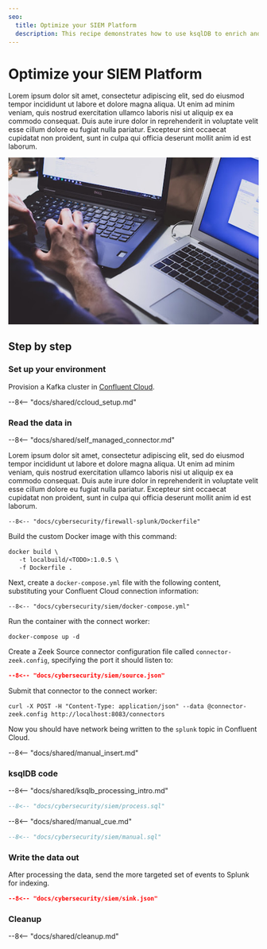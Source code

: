 ```yaml
---
seo:
  title: Optimize your SIEM Platform 
  description: This recipe demonstrates how to use ksqlDB to enrich and process security event data from SIEM platforms 
---
```


# Optimize your SIEM Platform

Lorem ipsum dolor sit amet, consectetur adipiscing elit, sed do eiusmod tempor incididunt ut labore et dolore magna aliqua. Ut enim ad minim veniam, quis nostrud exercitation ullamco laboris nisi ut aliquip ex ea commodo consequat. Duis aute irure dolor in reprehenderit in voluptate velit esse cillum dolore eu fugiat nulla pariatur. Excepteur sint occaecat cupidatat non proident, sunt in culpa qui officia deserunt mollit anim id est laborum.

<!-- TODO different image -->
![SSH-attack](../../img/ssh-attack.jpg)

## Step by step

### Set up your environment

Provision a Kafka cluster in [Confluent Cloud](https://www.confluent.io/confluent-cloud/tryfree/?utm_source=github&utm_medium=ksqldb_recipes&utm_campaign=firewall).

--8<-- "docs/shared/ccloud_setup.md"

### Read the data in

--8<-- "docs/shared/self_managed_connector.md"

Lorem ipsum dolor sit amet, consectetur adipiscing elit, sed do eiusmod tempor incididunt ut labore et dolore magna aliqua. Ut enim ad minim veniam, quis nostrud exercitation ullamco laboris nisi ut aliquip ex ea commodo consequat. Duis aute irure dolor in reprehenderit in voluptate velit esse cillum dolore eu fugiat nulla pariatur. Excepteur sint occaecat cupidatat non proident, sunt in culpa qui officia deserunt mollit anim id est laborum.

```text
--8<-- "docs/cybersecurity/firewall-splunk/Dockerfile"
```

Build the custom Docker image with this command:

```
docker build \
   -t localbuild/<TODO>:1.0.5 \
   -f Dockerfile .
```

Next, create a `docker-compose.yml` file with the following content, substituting your Confluent Cloud connection information:

```text
--8<-- "docs/cybersecurity/siem/docker-compose.yml"
```

Run the container with the connect worker:

```
docker-compose up -d
```

Create a Zeek Source connector configuration file called `connector-zeek.config`, specifying the port it should listen to:

```json
--8<-- "docs/cybersecurity/siem/source.json"
```

Submit that connector to the connect worker:

```
curl -X POST -H "Content-Type: application/json" --data @connector-zeek.config http://localhost:8083/connectors
```
<TODO> Now you should have network being written to the `splunk` topic in Confluent Cloud.

--8<-- "docs/shared/manual_insert.md"

### ksqlDB code

--8<-- "docs/shared/ksqlb_processing_intro.md"

```sql
--8<-- "docs/cybersecurity/siem/process.sql"
```

--8<-- "docs/shared/manual_cue.md"

```sql
--8<-- "docs/cybersecurity/siem/manual.sql"
```

### Write the data out

After processing the data, send the more targeted set of events to Splunk for indexing.

```json
--8<-- "docs/cybersecurity/siem/sink.json"
```

### Cleanup

--8<-- "docs/shared/cleanup.md"

